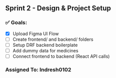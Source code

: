 ## Sprint 2 - Design & Project Setup

### ✅ Goals:
- [x] Upload Figma UI Flow
- [ ] Create frontend/ and backend/ folders
- [ ] Setup DRF backend boilerplate
- [ ] Add dummy data for medicines
- [ ] Connect frontend to backend (React API calls)

### Assigned To: Indresh0102

